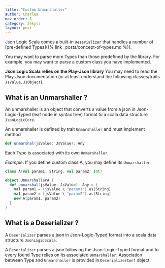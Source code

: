 ```yaml
---
title: "Custom Unmarshaller"
author: Charles
nav_order: 5
category: Jekyll
layout: post
---
```


Json Logic Scala comes a built-in `Deserializer` that handles a number of
[pre-defined Types]({% link _posts/concept-of-types.md %}).

You may want to parse more Types than those predefined by the library. For example,
you may want to parse a custom class you have implemented.

**Json Logic Scala relies on the Play-Json library** You may need to read the
Play-Json documentation (or at least understand the following classes/traits 
`JsValue`, `JsObject`).

## What is an Unmarshaller ?

An unmarshaller is an object that converts a value from a json in Json-Logic-Typed
(leaf node in syntax tree) format to a scala data structure `JsonLogicCore`.

An unmarshaller is defined by trait `Unmarshaller` and must implement method

```scala
def unmarshal(jsValue: JsValue): Any
```

Each Type is associated with its own `Unmarshaller`.

*Example*:
If you define custom class A, you may define its `Unmarshaller`
```scala
class A(val param1: String, val param2: Int)

object UnmarshallerA {
  def unmarshal(jsValue: JsValue): Any = {
    val param1 = (jsValue \ "param1").as[String]
    val param2 = (jsValue \ "param2").as[String]
    new A(param1, param2)
  }
}
```

## What is a Deserializer ?

A `Deserializer` parses a json in Json-Logic-Typed format into a scala data structure `JsonLogicScala`.

A `Deserializer` parses a json following the Json-Logic-Typed format and to every found Type
relies on its associated `Unmarshaller`.
Association between Type and `Unmarshaller` is provided in `DeserializerConf` object.

